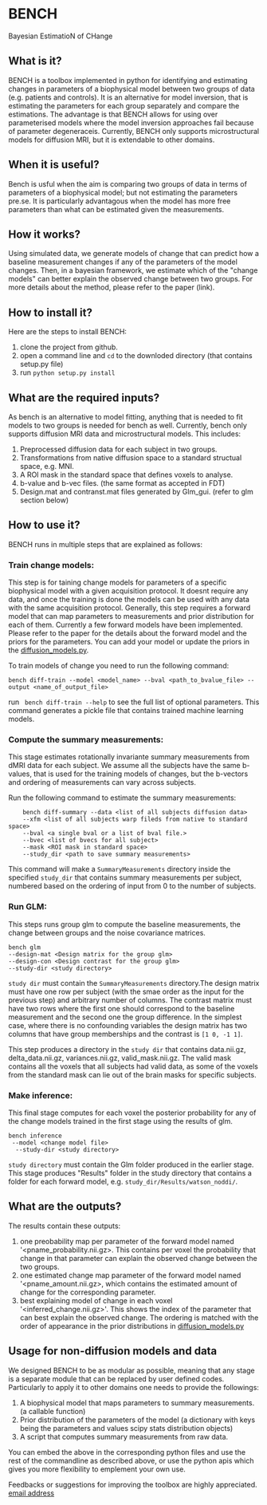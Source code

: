 # BENCH
Bayesian EstimatioN of CHange

## What is it?
BENCH is a toolbox implemented in python for identifying and estimating changes in parameters of a biophysical model between two groups of data (e.g. patients and controls). It is an alternative for model inversion, that is estimating the parameters for each group separately and compare the estimations. The advantage is that BENCH allows for using over parameterised models where the model inversion approaches fail because of parameter degeneraceis. Currently, BENCH only supports microstructural models for diffusion MRI, but it is extendable to other domains.    

## When it is useful?
Bench is usful when the aim is comparing two groups of data in terms of parameters of a biophysical model; but not estimating the parameters pre.se. It is particularly advantagous when the model has more free parameters than what can be estimated given the measurements.  

## How it works?
Using simulated data, we generate models of change that can predict how a baseline measurement changes if any of the parameters of the model changes. Then, in a bayesian framework, we estimate which of the "change models" can better explain the observed change between two groups. For more details about the method, please refer to the paper (link). 


## How to install it?
Here are the steps to install BENCH: 

1. clone the project from github. 
2. open a command line and ``cd`` to the downloded directory (that contains setup.py file)
3. run ``python setup.py install`` 

## What are the required inputs?
As bench is an alternative to model fitting, anything that is needed to fit models to two groups is needed for bench as well. Currently, bench only supports diffusion MRI data and microstructural models. This includes:

1. Preprocessed diffusion data for each subject in two groups. 
2. Transformations from native diffusion space to a standard structual space, e.g. MNI.
3. A ROI mask in the standard space that defines voxels to analyse. 
4. b-value and b-vec files. (the same format as accepted in FDT)
5. Design.mat and contranst.mat files generated by Glm_gui. (refer to glm section below)

## How to use it?
BENCH runs in multiple steps that are explained as follows:

### Train change models:
 This step is for taining change models for parameters of a specific biophysical model with a given acquisition protocol. It doesnt require any data, and once the training is done the models can be used with any data with the same acquisition protocol. Generally, this step requires a forward model that can map parameters to measurements and prior distribution for each of them. Currently a few forward models have been implemented. Please refer to the paper for the details about the forward model and the priors for the parameters. You can add your model or update the priors in the [diffusion_models.py](bench/diffusion_models.py). 

 To train models of change you need to run the following command:

```
bench diff-train --model <model_name> --bval <path_to_bvalue_file> --output <name_of_output_file>
```

run `` bench diff-train --help`` to see the full list of optional parameters. This command generates a pickle file that contains trained machine learning models.


### Compute the summary measurements:
This stage estimates rotationally invariante summary measurements from dMRI data for each subject. We assume all the subjects have the same b-values, that is used for the training models of changes, but the b-vectors and ordering of measurements can vary across subjects.

Run the following command to estimate the summary measurements:
``` 
    bench diff-summary --data <list of all subjects diffusion data> 
    --xfm <list of all subjects warp fileds from native to standard space>
    --bval <a single bval or a list of bval file.>
    --bvec <list of bvecs for all subject>
    --mask <ROI mask in standard space>
    --study_dir <path to save summary measurements>
```
This command will make a `SummaryMeasurements` directory inside the specified `study_dir` that contains summary measurements per subject, numbered based on the ordering of input from 0 to the number of subjects.
  
### Run GLM:
This steps runs group glm to compute the baseline measurements, the change between groups and the noise covariance matrices. 

```
bench glm
--design-mat <Design matrix for the group glm>
--design-con <Design contrast for the group glm>
--study-dir <study directory>
```
`study dir` must contain the `SummaryMeasurements` directory.The design matrix must have one row per subject (with the smae order as the input for the previous step) and arbitrary number of columns. The contrast matrix must have two rows where the first one should correspond to the baseline measurement and the second one the group difference. In the simplest case, where there is no confounding variables the design matrix has two columns that have group memberships and the contrast is `[1 0, -1 1]`.    
 
This step produces a directory in the `study dir` that contains data.nii.gz, delta_data.nii.gz, variances.nii.gz, valid_mask.nii.gz. The valid mask contains all the voxels that all subjects had valid data, as some of the voxels from the standard mask can lie out of the brain masks for specific subjects.

### Make inference:
This final stage computes for each voxel the posterior probability for any of the change models trained in the first stage using the results of glm. 
```
bench inference
 --model <change model file>
  --study-dir <study directory>
```

`study directory` must contain the Glm folder produced in the earlier stage. This stage produces "Results" folder in the study directory that contains a folder for each forward model, e.g. `study_dir/Results/watson_noddi/`.  
## What are the outputs?
The results contain these outputs:
1. one preobability map per parameter of the forward model named '<pname_probability.nii.gz>. This contains per voxel the probability that change in that parameter can explain the observed change between the two groups.
2. one estimated change map parameter of the forward model named '<pname_amount.nii.gz>, which contains the estimated amount of change for the corresponding parameter.
3. best explaining model of change in each voxel '<inferred_change.nii.gz>'. This shows the index of the parameter that can best explain the observed change. The ordering is matched with the order of appearance in the prior distributions in [diffusion_models.py](bench/diffusion_models.py) 


## Usage for non-diffusion models and data
We designed BENCH to be as modular as possible, meaning that any stage is a separate module that can be replaced by user defined codes. Particularly to apply it to other domains one needs to provide the followings:
1. A biophysical model that maps parameters to summary measurements. (a callable function)
2. Prior distribution of the parameters of the model (a dictionary with keys being the parameters and values scipy stats distribution objects)
3. A script that computes summary measurements from raw data.

You can embed the above in the corresponding python files and use the rest of the commandline as described above, or use the python apis which gives you more flexibility to emplement your own use.

Feedbacks or suggestions for improving the toolbox are highly appreciated. [email address](mailto:hossein.rafipoor@ndcn.ox.ac.uk?)
